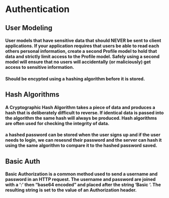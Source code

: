 # Authentication

## User Modeling

#### User models that have sensitive data that should NEVER be sent to client applications. If your application requires that users be able to read each others personal information, create a second Profile model to hold that data and strictly limit access to the Profile model. Safely using a second model will ensure that no users will accidentally (or maliciously) get access to sensitive information.
 
#### Should be encypted using a hashing algorithm before it is stored.

## Hash Algorithms

#### A Cryptographic Hash Algorithm takes a piece of data and produces a hash that is deliberately difficult to reverse. If identical data is passed into the algorithm the same hash will always be produced. Hash algorithms are often used for checking the integrity of data.

#### a hashed password can be stored when the user signs up and if the user needs to login, we can resesnd their password and the server can hash it using the same algorithm to compare it to the hashed password saved.

## Basic Auth

#### Basic Authorization is a common method used to send a username and password in an HTTP request. The username and password are joined with a ‘:’ then “base64 encoded” and placed after the string ‘Basic ‘. The resulting string is set to the value of an Authorization header.

